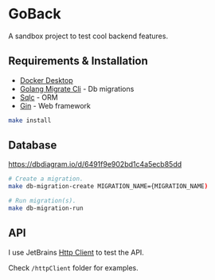 # GoBack

A sandbox project to test cool backend features.

## Requirements & Installation
- [Docker Desktop](https://www.docker.com/)
- [Golang Migrate Cli](https://github.com/golang-migrate/migrate/tree/master/cmd/migrate) - Db migrations
- [Sqlc](https://docs.sqlc.dev/en/stable/index.html) - ORM
- [Gin](https://gin-gonic.com/docs/introduction/) - Web framework
```bash
make install
```

## Database
https://dbdiagram.io/d/6491f9e902bd1c4a5ecb85dd

```bash
# Create a migration.
make db-migration-create MIGRATION_NAME={MIGRATION_NAME)

# Run migration(s).
make db-migration-run
```

## API
I use JetBrains [Http Client](https://www.jetbrains.com/help/idea/http-client-in-product-code-editor.html) to test the API.

Check `/httpClient` folder for examples.